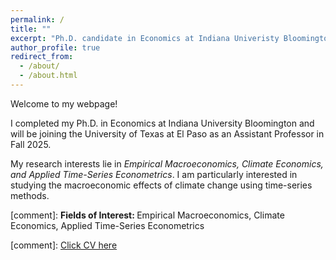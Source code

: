 ```yaml
---
permalink: /
title: ""
excerpt: "Ph.D. candidate in Economics at Indiana Univeristy Bloomington"
author_profile: true
redirect_from: 
  - /about/
  - /about.html
---
```

Welcome to my webpage! 

I completed my Ph.D. in Economics at Indiana University Bloomington and will be joining the University of Texas at El Paso as an Assistant Professor in Fall 2025. 

My research interests lie in _Empirical Macroeconomics, Climate Economics, and Applied Time-Series Econometrics_. I am particularly interested in studying the macroeconomic effects of climate change using time-series methods. 


[comment]: <strong>Fields of Interest: </strong>  Empirical Macroeconomics, Climate Economics, Applied Time-Series Econometrics

[comment]: [Click CV here](/files/HSKim_CV.pdf)

